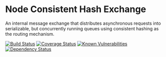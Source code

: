 # Node Consistent Hash Exchange

An internal message exchange that distributes asynchronous requests into serializable, but concurrently running queues using consistent hashing as the routing mechanism.

[![Build Status](https://travis-ci.org/umran/mushimas.svg?branch=master)](https://travis-ci.org/umran/mushimas)
[![Coverage Status](https://img.shields.io/coveralls/github/umran/mushimas/master.svg)](https://coveralls.io/github/umran/mushimas?branch=master)
[![Known Vulnerabilities](https://snyk.io/test/github/umran/mushimas/badge.svg)](https://snyk.io/test/github/umran/mushimas)
[![Dependency Status](https://david-dm.org/umran/mushimas.svg)](https://david-dm.org/umran/mushimas)